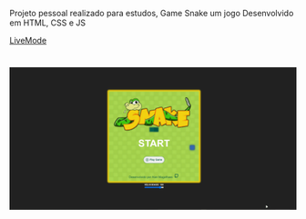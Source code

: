 
Projeto pessoal realizado para estudos, Game Snake um jogo Desenvolvido em HTML, CSS e JS 

[LiveMode](https://maarola.github.io/Snake__Game/)

<h1 aling="center">
    <img alt="Readme" title="Readme" src="./assets/Animação.gif">
</h1>
